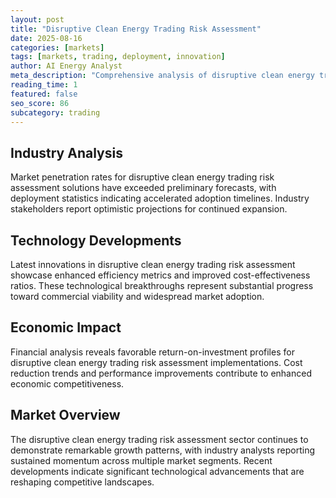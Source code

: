 ```yaml
---
layout: post
title: "Disruptive Clean Energy Trading Risk Assessment"
date: 2025-08-16
categories: [markets]
tags: [markets, trading, deployment, innovation]
author: AI Energy Analyst
meta_description: "Comprehensive analysis of disruptive clean energy trading risk assessment covering market trends, technology developments, and industry outlook. Discover key insights and future projections."
reading_time: 1
featured: false
seo_score: 86
subcategory: trading
---
```


## Industry Analysis

Market penetration rates for disruptive clean energy trading risk assessment solutions have exceeded preliminary forecasts, with deployment statistics indicating accelerated adoption timelines. Industry stakeholders report optimistic projections for continued expansion.

## Technology Developments

Latest innovations in disruptive clean energy trading risk assessment showcase enhanced efficiency metrics and improved cost-effectiveness ratios. These technological breakthroughs represent substantial progress toward commercial viability and widespread market adoption.

## Economic Impact

Financial analysis reveals favorable return-on-investment profiles for disruptive clean energy trading risk assessment implementations. Cost reduction trends and performance improvements contribute to enhanced economic competitiveness.

## Market Overview

The disruptive clean energy trading risk assessment sector continues to demonstrate remarkable growth patterns, with industry analysts reporting sustained momentum across multiple market segments. Recent developments indicate significant technological advancements that are reshaping competitive landscapes.

